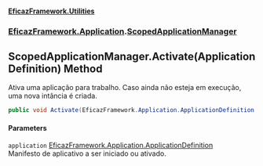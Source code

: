#### [EficazFramework.Utilities](EficazFrameworkUtilities.md 'EficazFramework Utilities')
### [EficazFramework.Application](EficazFrameworkUtilities.md#EficazFramework_Application 'EficazFramework.Application').[ScopedApplicationManager](ScopedApplicationManager.md 'EficazFramework.Application.ScopedApplicationManager')
## ScopedApplicationManager.Activate(ApplicationDefinition) Method
Ativa uma aplicação para trabalho. Caso ainda não esteja em execução, uma nova intância é criada.  
```csharp
public void Activate(EficazFramework.Application.ApplicationDefinition application);
```
#### Parameters
<a name='EficazFramework_Application_ScopedApplicationManager_Activate(EficazFramework_Application_ApplicationDefinition)_application'></a>
`application` [EficazFramework.Application.ApplicationDefinition](https://docs.microsoft.com/en-us/dotnet/api/EficazFramework.Application.ApplicationDefinition 'EficazFramework.Application.ApplicationDefinition')  
Manifesto de aplicativo a ser iniciado ou ativado.
  
